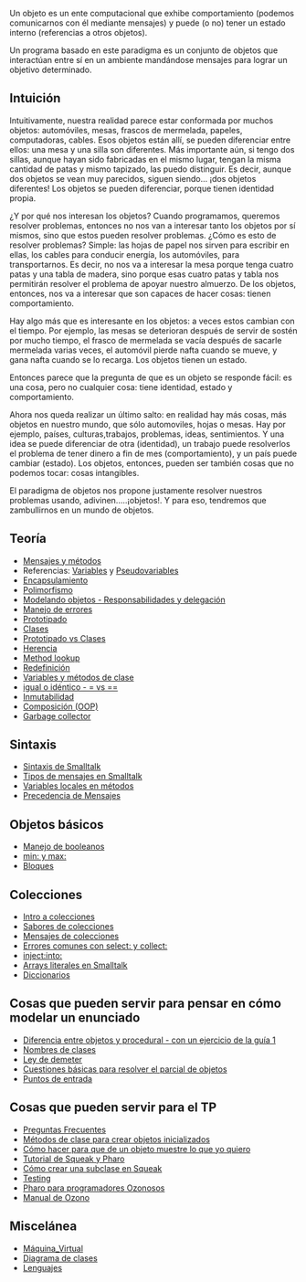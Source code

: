 Un objeto es un ente computacional que exhibe comportamiento (podemos comunicarnos con él mediante mensajes) y puede (o no) tener un estado interno (referencias a otros objetos).

Un programa basado en este paradigma es un conjunto de objetos que interactúan entre sí en un ambiente mandándose mensajes para lograr un objetivo determinado.

Intuición
---------

Intuitivamente, nuestra realidad parece estar conformada por muchos objetos: automóviles, mesas, frascos de mermelada, papeles, computadoras, cables. Esos objetos están allí, se pueden diferenciar entre ellos: una mesa y una silla son diferentes. Más importante aún, si tengo dos sillas, aunque hayan sido fabricadas en el mismo lugar, tengan la misma cantidad de patas y mismo tapizado, las puedo distinguir. Es decir, aunque dos objetos se vean muy parecidos, siguen siendo... ¡dos objetos diferentes! Los objetos se pueden diferenciar, porque tienen identidad propia.

¿Y por qué nos interesan los objetos? Cuando programamos, queremos resolver problemas, entonces no nos van a interesar tanto los objetos por sí mismos, sino que estos pueden resolver problemas. ¿Cómo es esto de resolver problemas? Simple: las hojas de papel nos sirven para escribir en ellas, los cables para conducir energía, los automóviles, para transportarnos. Es decir, no nos va a interesar la mesa porque tenga cuatro patas y una tabla de madera, sino porque esas cuatro patas y tabla nos permitirán resolver el problema de apoyar nuestro almuerzo. De los objetos, entonces, nos va a interesar que son capaces de hacer cosas: tienen comportamiento.

Hay algo más que es interesante en los objetos: a veces estos cambian con el tiempo. Por ejemplo, las mesas se deterioran después de servir de sostén por mucho tiempo, el frasco de mermelada se vacía después de sacarle mermelada varias veces, el automóvil pierde nafta cuando se mueve, y gana nafta cuando se lo recarga. Los objetos tienen un estado.

Entonces parece que la pregunta de que es un objeto se responde fácil: es una cosa, pero no cualquier cosa: tiene identidad, estado y comportamiento.

Ahora nos queda realizar un último salto: en realidad hay más cosas, más objetos en nuestro mundo, que sólo automoviles, hojas o mesas. Hay por ejemplo, países, culturas,trabajos, problemas, ideas, sentimientos. Y una idea se puede diferenciar de otra (identidad), un trabajo puede resolverlos el problema de tener dinero a fin de mes (comportamiento), y un país puede cambiar (estado). Los objetos, entonces, pueden ser también cosas que no podemos tocar: cosas intangibles.

El paradigma de objetos nos propone justamente resolver nuestros problemas usando, adivinen.....¡objetos!. Y para eso, tendremos que zambullirnos en un mundo de objetos.

Teoría
------

-   [Mensajes y métodos](mensajes-y-metodos.md)
-   Referencias: [Variables](variables.md) y [Pseudovariables](pseudovariable.md)
-   [Encapsulamiento](encapsulamiento.md)
-   [Polimorfismo](polimorfismo.md)
-   [Modelando objetos - Responsabilidades y delegación](modelando-objetos---responsabilidades-y-delegacion.md)
-   [Manejo de errores](manejo-de-errores.md)
-   [Prototipado](prototipado.md)
-   [Clases](clases.md)
-   [Prototipado vs Clases](prototipado-vs-clases.md)
-   [Herencia](herencia.md)
-   [Method lookup](method-lookup.md)
-   [Redefinición](redefinicion.md)
-   [Variables y métodos de clase](variables-y-metodos-de-clase.md)
-   [igual o idéntico - = vs ==](igual-o-identico-----vs---.md)
-   [Inmutabilidad](inmutabilidad.md)
-   [Composición (OOP)](Composición_(OOP) "wikilink")
-   [Garbage collector](garbage-collector.md)

Sintaxis
--------

-   [Sintaxis de Smalltalk](sintaxis-de-smalltalk.md)
-   [Tipos de mensajes en Smalltalk](tipos-de-mensajes-en-smalltalk.md)
-   [Variables locales en métodos](variables-locales-en-metodos.md)
-   [Precedencia de Mensajes](precedencia-de-mensajes.md)

Objetos básicos
---------------

-   [Manejo de booleanos](manejo-de-booleanos.md)
-   [min: y max:](min--y-max-.md)
-   [Bloques](bloques.md)

Colecciones
-----------

-   [Intro a colecciones](intro-a-colecciones.md)
-   [Sabores de colecciones](sabores-de-colecciones.md)
-   [Mensajes de colecciones](mensajes-de-colecciones.md)
-   [Errores comunes con select: y collect:](errores-comunes-con-select--y-collect-.md)
-   <inject:into:>
-   [Arrays literales en Smalltalk](arrays-literales-en-smalltalk.md)
-   [Diccionarios](diccionarios.md)

Cosas que pueden servir para pensar en cómo modelar un enunciado
----------------------------------------------------------------

-   [Diferencia entre objetos y procedural - con un ejercicio de la guía 1](diferencia-entre-objetos-y-procedural---con-un-ejercicio-de-la-guia-1.md)
-   [Nombres de clases](nombres-de-clases.md)
-   [Ley de demeter](ley-de-demeter.md)
-   [Cuestiones básicas para resolver el parcial de objetos](cuestiones-basicas-para-resolver-el-parcial-de-objetos.md)
-   [Puntos de entrada](puntos-de-entrada.md)

Cosas que pueden servir para el TP
----------------------------------

-   [Preguntas Frecuentes](preguntas-frecuentes.md)
-   [Métodos de clase para crear objetos inicializados](metodos-de-clase-para-crear-objetos-inicializados.md)
-   [Cómo hacer para que de un objeto muestre lo que yo quiero](como-hacer-para-que-de-un-objeto-muestre-lo-que-yo-quiero.md)
-   [Tutorial de Squeak y Pharo](tutorial-de-squeak-y-pharo.md)
-   [Cómo crear una subclase en Squeak](como-crear-una-subclase-en-squeak.md)
-   [Testing](testing.md)
-   [Pharo para programadores Ozonosos](pharo-para-programadores-ozonosos.md)
-   [Manual de Ozono](http://www.pdep.com.ar/Home/software/software-pharo/object-browser-ultima-version/ObjectBrowser-manual.pdf?attredirects=0)

Miscelánea
----------

-   [Máquina\_Virtual](maquina-virtual.md)
-   [Diagrama de clases](diagrama-de-clases.md)
-   [Lenguajes](lenguajes.md)

